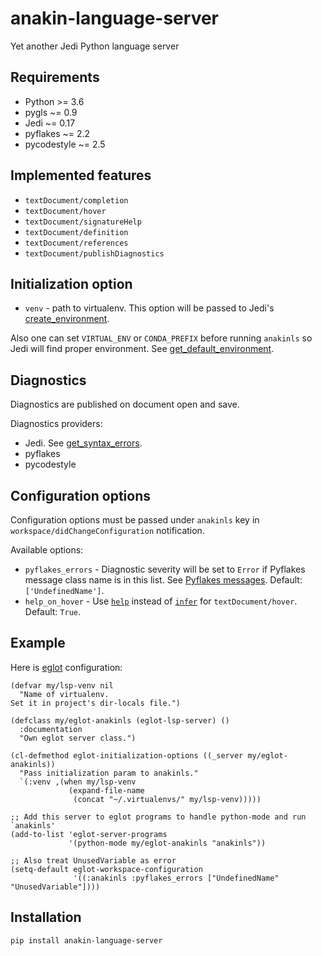 # anakin-language-server
Yet another Jedi Python language server

## Requirements

- Python >= 3.6
- pygls ~= 0.9
- Jedi ~= 0.17
- pyflakes ~= 2.2
- pycodestyle ~= 2.5

## Implemented features

- `textDocument/completion`
- `textDocument/hover`
- `textDocument/signatureHelp`
- `textDocument/definition`
- `textDocument/references`
- `textDocument/publishDiagnostics`

## Initialization option

- `venv` - path to virtualenv. This option will be passed to Jedi's [create\_environment](https://jedi.readthedocs.io/en/latest/docs/api.html#jedi.create_environment).

Also one can set `VIRTUAL_ENV` or `CONDA_PREFIX` before running `anakinls` so Jedi will find proper environment. See [get\_default\_environment](https://jedi.readthedocs.io/en/latest/docs/api.html#jedi.get_default_environment).


## Diagnostics

Diagnostics are published on document open and save.

Diagnostics providers:

- Jedi. See [get\_syntax\_errors](https://jedi.readthedocs.io/en/latest/docs/api.html#jedi.Script.get_syntax_errors).
- pyflakes
- pycodestyle

## Configuration options

Configuration options must be passed under `anakinls` key in `workspace/didChangeConfiguration` notification.

Available options:
- `pyflakes_errors` - Diagnostic severity will be set to `Error` if Pyflakes message class name is in this list. See [Pyflakes messages](https://github.com/PyCQA/pyflakes/blob/master/pyflakes/messages.py).
  Default: `['UndefinedName']`.
- `help_on_hover` - Use [`help`](https://jedi.readthedocs.io/en/latest/docs/api.html#jedi.Script.help) instead of [`infer`](https://jedi.readthedocs.io/en/latest/docs/api.html#jedi.Script.infer) for `textDocument/hover`.
  Default: `True`.

## Example

Here is [eglot](https://github.com/joaotavora/eglot) configuration:

```elisp
(defvar my/lsp-venv nil
  "Name of virtualenv.
Set it in project's dir-locals file.")

(defclass my/eglot-anakinls (eglot-lsp-server) ()
  :documentation
  "Own eglot server class.")

(cl-defmethod eglot-initialization-options ((_server my/eglot-anakinls))
  "Pass initialization param to anakinls."
  `(:venv ,(when my/lsp-venv
             (expand-file-name
              (concat "~/.virtualenvs/" my/lsp-venv)))))

;; Add this server to eglot programs to handle python-mode and run `anakinls'
(add-to-list 'eglot-server-programs
             '(python-mode my/eglot-anakinls "anakinls"))

;; Also treat UnusedVariable as error
(setq-default eglot-workspace-configuration
              '((:anakinls :pyflakes_errors ["UndefinedName" "UnusedVariable"])))

```

## Installation

```
pip install anakin-language-server
```
